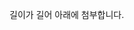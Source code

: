 <p algin=center>
  <span>길이가 길어 아래에 첨부합니다.</span>
  <a href="https://kind-mallow-abc.notion.site/12c4299206fa805e94f3c8fe642db4d0?pvs=4>개인 블로그</a>
</p>
